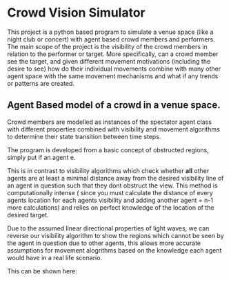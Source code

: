 # Crowd Vision Simulator
This project is a python based program to simulate a venue space (like a night club or concert) with agent based crowd members and performers. The main scope of the project is the visibility of the crowd members in relation to the performer or target. More specifically, can a crowd member see the target, and given different movement motivations (including the desire to see) how do their individual movements combine with many other  agent space with the same movement mechanisms and what if any trends or patterns are created.


## Agent Based model of a crowd in a venue space.

Crowd members are modelled as instances of the spectator agent class with different properties combined with visibility and movement algorithms to determine their state transition between time steps. 

The program is developed from a basic concept of obstructed regions,  simply put if an agent                                       e. 

This is in contrast to visibility algorithms which check whether **all** other agents are at least a minimal distance away from the desired visibility line of an agent in question such that they dont obstruct the view. This method is computationally intense ( since you must calculate the distance of every agents location for each agents visibility and adding another agent = n-1 more calculations) and relies on perfect knowledge of the location of the desired target. 

Due to the assumed linear directional properties of light waves, we can reverse our visibility algorithm to show the regions which cannot 
be seen by the agent in question due to other agents, this allows more accurate assumptions for movement alogrithms based on the knowledge each agent would have in a real life scenario. 

This can be shown here: 


